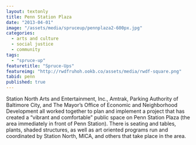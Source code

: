 ```yaml
---
layout: textonly
title: Penn Station Plaza
date: "2013-04-01"
image: "/assets/media/spruceup/pennplaza2-600px.jpg"
categories: 
  - arts and culture
  - social justice
  - community
tags: 
  - "spruce-up"
featuretitle: "Spruce-Ups"
featureimg: "http://rwdfruhoh.ookb.co/assets/media/rwdf-square.png"
tabid: penn
published: true
---
```


Station North Arts and Entertainment, Inc., Amtrak, Parking Authority of Baltimore City, and The Mayor’s Office of Economic and Neighborhood Development all worked together to plan and implement a project that has created a “vibrant and comfortable” public space on Penn Station Plaza (the area immediately in front of Penn Station). There is seating and tables, plants, shaded structures, as well as art oriented programs run and coordinated by Station North, MICA, and others that take place in the area.